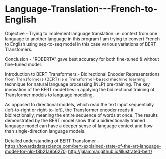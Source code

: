 # Language-Translation---French-to-English


Objective - Trying to implement language translation i.e. context from one language to another language in this program I am trying to convert French to English using seq-to-seq model in this case various variations of BERT Transfomers.

Conclusion - "ROBERTA" gave best accuracy for both fine-tuned & without fine-tuned model.

Introduction to BERT Transformers:-
Bidirectional Encoder Representations from Transformers (BERT) is a Transformer-based machine learning technique for natural language processing (NLP) pre-training. The key innovation of the BERT model lies in applying the bidirectional training of Transformer models to language modeling.

As opposed to directional models, which read the text input sequentially (left-to-right or right-to-left), the Transformer encoder reads it bidirectionally, meaning the entire sequence of words at once. The results demonstrated by the BERT model show that a bidirectionally trained language model can have a deeper sense of language context and flow than single-direction language models.

Detailed understanding of BERT Transfomer - https://towardsdatascience.com/bert-explained-state-of-the-art-language-model-for-nlp-f8b21a9b6270; http://jalammar.github.io/illustrated-bert/
